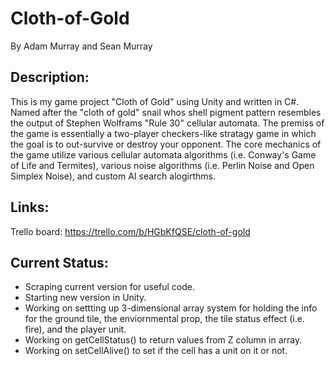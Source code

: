 # Cloth-of-Gold
By Adam Murray and Sean Murray

## Description:
This is my game project "Cloth of Gold" using Unity and written in C#. Named after the "cloth of gold" snail whos shell pigment pattern resembles the output of Stephen Wolframs "Rule 30" cellular automata. The premiss of the game is essentially a two-player checkers-like stratagy game in which the goal is to out-survive or destroy your opponent. The core mechanics of the game utilize various cellular automata algorithms (i.e. Conway's Game of Life and Termites), various noise algorithms (i.e. Perlin Noise and Open Simplex Noise), and custom AI search alogirthms.
## Links:
Trello board: https://trello.com/b/HGbKfQSE/cloth-of-gold

## Current Status:
- Scraping current version for useful code.
- Starting new version in Unity.
- Working on settting up 3-dimensional array system for holding the info for the ground tile, the enviornmental prop, the tile status effect (i.e. fire), and the player unit.
- Working on getCellStatus() to return values from Z column in array.
- Working on setCellAlive() to set if the cell has a unit on it or not.
